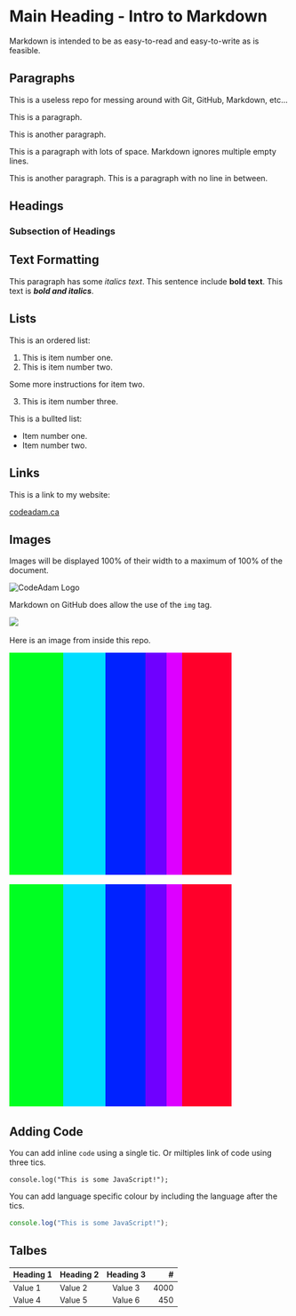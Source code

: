# Main Heading - Intro to Markdown

Markdown is intended to be as easy-to-read and easy-to-write as is feasible.

## Paragraphs

This is a useless repo for messing around with Git, GitHub, Markdown, etc...

This is a paragraph.

This is another paragraph.





This is a paragraph with lots of space. Markdown ignores multiple empty lines.

This is another paragraph.
This is a paragraph with no line in between.

## Headings

### Subsection of Headings

## Text Formatting

This paragraph has some *italics text*. This sentence include **bold text**. This text is ***bold and italics***.

## Lists

This is an ordered list:

1. This is item number one.
2. This is item number two.

  Some more instructions for item two.

3. This is item number three.

This is a bullted list:

- Item number one.
- Item number two.

## Links

This is a link to my website:

[codeadam.ca](https://codeadam.ca)

## Images

Images will be displayed 100% of their width to a maximum of 100% of the document. 

![CodeAdam Logo](https://codeadam.ca/images/code-block.png)

Markdown on GitHub does allow the use of the `img` tag.

<img src="https://codeadam.ca/images/code-block.png" width="200">

Here is an image from inside this repo.

![Sample Image](https://raw.githubusercontent.com/codeadamca/sandbox/main/test.png)

![Sample Image](test.png)

## Adding Code

You can add inline `code` using a single tic. Or miltiples link of code using three tics.

```
console.log("This is some JavaScript!");
```

You can add language specific colour by including the language after the tics.

```javascript
console.log("This is some JavaScript!");
```

## Talbes

| Heading 1 | Heading 2 | Heading 3 | # |
| --- | --- | :---: | ---: |
| Value 1 | Value 2 | Value 3 | 4000 |
| Value 4 | Value 5 | Value 6 | 450 |
